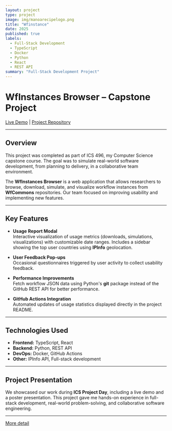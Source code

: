```yaml
---
layout: project
type: project
image: img/manoarecipelogo.png
title: "Wfinstance"
date: 2025
published: true
labels:
  - Full-Stack Development
  - TypeScript
  - Docker
  - Python
  - React
  - REST API
summary: "Full-Stack Development Project"
---
```

# WfInstances Browser – Capstone Project

[Live Demo](https://wfinstances.ics.hawaii.edu/) | [Project Repository](https://github.com/wfcommons/WfInstances)

---

## Overview
This project was completed as part of ICS 496, my Computer Science capstone course. The goal was to simulate real-world software development, from planning to delivery, in a collaborative team environment.  

The **WfInstances Browser** is a web application that allows researchers to browse, download, simulate, and visualize workflow instances from **WfCommons** repositories. Our team focused on improving usability and implementing new features.

---

## Key Features
- **Usage Report Modal**  
  Interactive visualization of usage metrics (downloads, simulations, visualizations) with customizable date ranges. Includes a sidebar showing the top user countries using **IPInfo** geolocation.

- **User Feedback Pop-ups**  
  Occasional questionnaires triggered by user activity to collect usability feedback.

- **Performance Improvements**  
  Fetch workflow JSON data using Python's **git** package instead of the GitHub REST API for better performance.

- **GitHub Actions Integration**  
  Automated updates of usage statistics displayed directly in the project README.

---

## Technologies Used
- **Frontend:** TypeScript, React  
- **Backend:** Python, REST API  
- **DevOps:** Docker, GitHub Actions  
- **Other:** IPInfo API, Full-stack development  

---

## Project Presentation
We showcased our work during **ICS Project Day**, including a live demo and a poster presentation. This project gave me hands-on experience in full-stack development, real-world problem-solving, and collaborative software engineering.

---

[More detail](https://wfinstances.github.io/)

